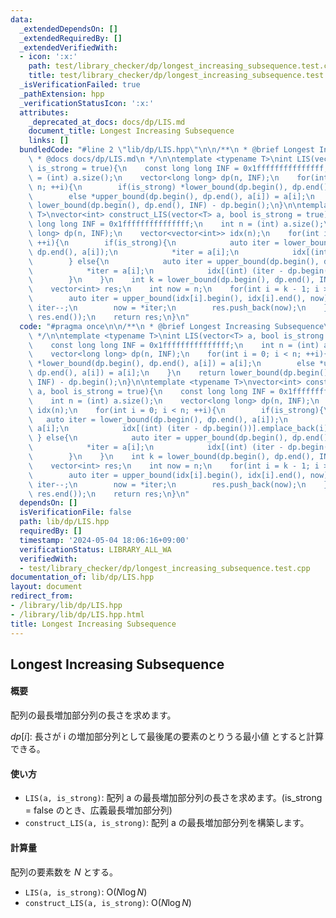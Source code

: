 ```yaml
---
data:
  _extendedDependsOn: []
  _extendedRequiredBy: []
  _extendedVerifiedWith:
  - icon: ':x:'
    path: test/library_checker/dp/longest_increasing_subsequence.test.cpp
    title: test/library_checker/dp/longest_increasing_subsequence.test.cpp
  _isVerificationFailed: true
  _pathExtension: hpp
  _verificationStatusIcon: ':x:'
  attributes:
    _deprecated_at_docs: docs/dp/LIS.md
    document_title: Longest Increasing Subsequence
    links: []
  bundledCode: "#line 2 \"lib/dp/LIS.hpp\"\n\n/**\n * @brief Longest Increasing Subsequence\n\
    \ * @docs docs/dp/LIS.md\n */\n\ntemplate <typename T>\nint LIS(vector<T> a, bool\
    \ is_strong = true){\n    const long long INF = 0x1fffffffffffffff;\n    int n\
    \ = (int) a.size();\n    vector<long long> dp(n, INF);\n    for(int i = 0; i <\
    \ n; ++i){\n        if(is_strong) *lower_bound(dp.begin(), dp.end(), a[i]) = a[i];\n\
    \        else *upper_bound(dp.begin(), dp.end(), a[i]) = a[i];\n    }\n    return\
    \ lower_bound(dp.begin(), dp.end(), INF) - dp.begin();\n}\n\ntemplate <typename\
    \ T>\nvector<int> construct_LIS(vector<T> a, bool is_strong = true){\n    const\
    \ long long INF = 0x1fffffffffffffff;\n    int n = (int) a.size();\n    vector<long\
    \ long> dp(n, INF);\n    vector<vector<int>> idx(n);\n    for(int i = 0; i < n;\
    \ ++i){\n        if(is_strong){\n            auto iter = lower_bound(dp.begin(),\
    \ dp.end(), a[i]);\n            *iter = a[i];\n            idx[(int) (iter - dp.begin())].emplace_back(i);\n\
    \        } else{\n            auto iter = upper_bound(dp.begin(), dp.end(), a[i]);\n\
    \            *iter = a[i];\n            idx[(int) (iter - dp.begin())].emplace_back(i);\n\
    \        }\n    }\n    int k = lower_bound(dp.begin(), dp.end(), INF) - dp.begin();\n\
    \    vector<int> res;\n    int now = n;\n    for(int i = k - 1; i >= 0; --i){\n\
    \        auto iter = upper_bound(idx[i].begin(), idx[i].end(), now);\n       \
    \ iter--;\n        now = *iter;\n        res.push_back(now);\n    }\n    reverse(res.begin(),\
    \ res.end());\n    return res;\n}\n"
  code: "#pragma once\n\n/**\n * @brief Longest Increasing Subsequence\n * @docs docs/dp/LIS.md\n\
    \ */\n\ntemplate <typename T>\nint LIS(vector<T> a, bool is_strong = true){\n\
    \    const long long INF = 0x1fffffffffffffff;\n    int n = (int) a.size();\n\
    \    vector<long long> dp(n, INF);\n    for(int i = 0; i < n; ++i){\n        if(is_strong)\
    \ *lower_bound(dp.begin(), dp.end(), a[i]) = a[i];\n        else *upper_bound(dp.begin(),\
    \ dp.end(), a[i]) = a[i];\n    }\n    return lower_bound(dp.begin(), dp.end(),\
    \ INF) - dp.begin();\n}\n\ntemplate <typename T>\nvector<int> construct_LIS(vector<T>\
    \ a, bool is_strong = true){\n    const long long INF = 0x1fffffffffffffff;\n\
    \    int n = (int) a.size();\n    vector<long long> dp(n, INF);\n    vector<vector<int>>\
    \ idx(n);\n    for(int i = 0; i < n; ++i){\n        if(is_strong){\n         \
    \   auto iter = lower_bound(dp.begin(), dp.end(), a[i]);\n            *iter =\
    \ a[i];\n            idx[(int) (iter - dp.begin())].emplace_back(i);\n       \
    \ } else{\n            auto iter = upper_bound(dp.begin(), dp.end(), a[i]);\n\
    \            *iter = a[i];\n            idx[(int) (iter - dp.begin())].emplace_back(i);\n\
    \        }\n    }\n    int k = lower_bound(dp.begin(), dp.end(), INF) - dp.begin();\n\
    \    vector<int> res;\n    int now = n;\n    for(int i = k - 1; i >= 0; --i){\n\
    \        auto iter = upper_bound(idx[i].begin(), idx[i].end(), now);\n       \
    \ iter--;\n        now = *iter;\n        res.push_back(now);\n    }\n    reverse(res.begin(),\
    \ res.end());\n    return res;\n}\n"
  dependsOn: []
  isVerificationFile: false
  path: lib/dp/LIS.hpp
  requiredBy: []
  timestamp: '2024-05-04 18:06:16+09:00'
  verificationStatus: LIBRARY_ALL_WA
  verifiedWith:
  - test/library_checker/dp/longest_increasing_subsequence.test.cpp
documentation_of: lib/dp/LIS.hpp
layout: document
redirect_from:
- /library/lib/dp/LIS.hpp
- /library/lib/dp/LIS.hpp.html
title: Longest Increasing Subsequence
---
```

## Longest Increasing Subsequence

#### 概要

配列の最長増加部分列の長さを求めます。

$dp[i]$: 長さが i の増加部分列として最後尾の要素のとりうる最小値
とすると計算できる。

#### 使い方

- `LIS(a, is_strong)`: 配列 a の最長増加部分列の長さを求めます。(is_strong = false のとき、広義最長増加部分列)
- `construct_LIS(a, is_strong)`: 配列 a の最長増加部分列を構築します。

#### 計算量

配列の要素数を $N$ とする。
- `LIS(a, is_strong)`: $\mathrm{O}(N \log N)$
- `construct_LIS(a, is_strong)`: $\mathrm{O}(N \log N)$